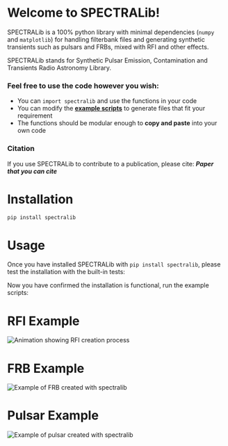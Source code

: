 # Welcome to SPECTRALib!

SPECTRALib is a 100% python library with minimal dependencies (`numpy` and `matplotlib`) for handling filterbank files and generating synthetic transients such as pulsars and FRBs, mixed with RFI and other effects.

SPECTRALib stands for Synthetic Pulsar Emission, Contamination and Transients Radio Astronomy Library.

### Feel free to use the code however you wish:
 - You can `import spectralib` and use the functions in your code
 - You can modify the [**example scripts**](https://github.com/jack-white1/SPECTRALib_examples) to generate files that fit your requirement
 - The functions should be modular enough to **copy and paste** into your own code

### Citation
If you use SPECTRALib to contribute to a publication, please cite:
___Paper that you can cite___

# Installation

`pip install spectralib`

# Usage
Once you have installed SPECTRALib with `pip install spectralib`, please test the installation with the built-in tests:

Now you have confirmed the installation is functional, run the example scripts:

# RFI Example
![Animation showing RFI creation process](/images/rfi.gif)

# FRB Example
![Example of FRB created with spectralib](/images/frb.png)

# Pulsar Example
![Example of pulsar created with spectralib](/images/pulsar.png)